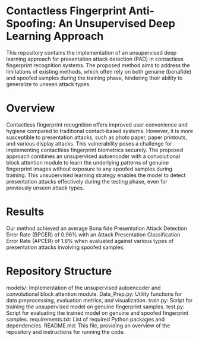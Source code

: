 # Contactless Fingerprint Anti-Spoofing: An Unsupervised Deep Learning Approach
This repository contains the implementation of an unsupervised deep learning approach for presentation attack detection (PAD) in contactless fingerprint recognition systems. The proposed method aims to address the limitations of existing methods, which often rely on both genuine (bonafide) and spoofed samples during the training phase, hindering their ability to generalize to unseen attack types.
# Overview
Contactless fingerprint recognition offers improved user convenience and hygiene compared to traditional contact-based systems. However, it is more susceptible to presentation attacks, such as photo paper, paper printouts, and various display attacks. This vulnerability poses a challenge for implementing contactless fingerprint biometrics securely.
The proposed approach combines an unsupervised autoencoder with a convolutional block attention module to learn the underlying patterns of genuine fingerprint images without exposure to any spoofed samples during training. This unsupervised learning strategy enables the model to detect presentation attacks effectively during the testing phase, even for previously unseen attack types.
# Results
Our method achieved an average Bona fide Presentation Attack Detection Error Rate (BPCER) of 0.96% with an Attack Presentation Classification Error Rate (APCER) of 1.6% when evaluated against various types of presentation attacks involving spoofed samples.
# Repository Structure
models/: Implementation of the unsupervised autoencoder and convolutional block attention module.
Data_Prep.py: Utility functions for data preprocessing, evaluation metrics, and visualization.
train.py: Script for training the unsupervised model on genuine fingerprint samples.
test.py: Script for evaluating the trained model on genuine and spoofed fingerprint samples.
requirements.txt: List of required Python packages and dependencies.
README.md: This file, providing an overview of the repository and instructions for running the code.
